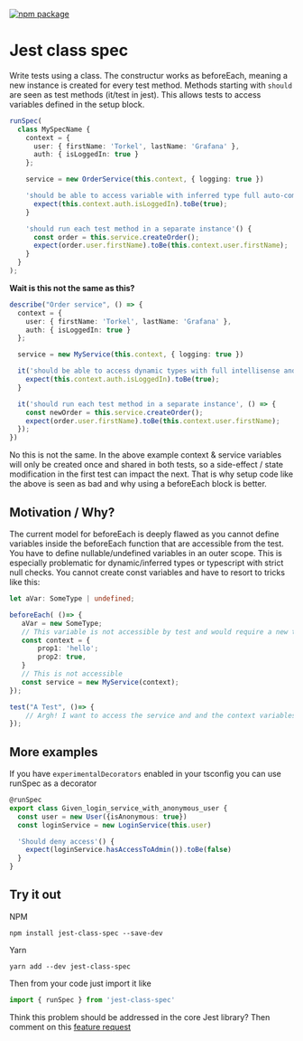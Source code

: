 [![npm package](https://img.shields.io/npm/v/jest-class-spec.svg?style=flat-square)](https://www.npmjs.org/package/jest-class-spec)

# Jest class spec

Write tests using a class. The constructur works as beforeEach, meaning a new instance is created for every test method. Methods starting with `should` are seen as test methods (it/test in jest). This
allows tests to access variables defined in the setup block.

```typescript
runSpec(
  class MySpecName {
    context = {
      user: { firstName: 'Torkel', lastName: 'Grafana' },
      auth: { isLoggedIn: true }
    };

    service = new OrderService(this.context, { logging: true })

    'should be able to access variable with inferred type full auto-complete and type check'() {
      expect(this.context.auth.isLoggedIn).toBe(true);
    }

    'should run each test method in a separate instance'() {
      const order = this.service.createOrder();
      expect(order.user.firstName).toBe(this.context.user.firstName);
    }
  }
);

```

**Wait is this not the same as this?**

```typescript
describe("Order service", () => {
  context = {
    user: { firstName: 'Torkel', lastName: 'Grafana' },
    auth: { isLoggedIn: true }
  };

  service = new MyService(this.context, { logging: true })

  it('should be able to access dynamic types with full intellisense and type check', () => {
    expect(this.context.auth.isLoggedIn).toBe(true);
  }

  it('should run each test method in a separate instance', () => {
    const newOrder = this.service.createOrder();
    expect(order.user.firstName).toBe(this.context.user.firstName);
  });
})
```

No this is not the same. In the above example context & service variables will only be created once and shared in both tests, so a side-effect / state modification in the first test can impact the next. That
is why setup code like the above is seen as bad and why using a beforeEach block is better.


## Motivation / Why?


The current model for beforeEach is deeply flawed as you cannot define variables inside the beforeEach function that are accessible from the test. You have to define nullable/undefined variables in an outer scope.
This is especially problematic for dynamic/inferred types or typescript with strict null checks. You cannot create const variables and have to resort to tricks like this:

```typescript
let aVar: SomeType | undefined;

beforeEach( ()=> {
   aVar = new SomeType;
   // This variable is not accessible by test and would require a new type definition for an outer variable :(
   const context = {
       prop1: 'hello';
       prop2: true,
   }
   // This is not accessible
   const service = new MyService(context);
});

test("A Test", ()=> {
    // Argh! I want to access the service and and the context variables :(
});
```

## More examples

If you have `experimentalDecorators` enabled in your tsconfig you can use runSpec as a decorator

```typescript
@runSpec
export class Given_login_service_with_anonymous_user {
  const user = new User({isAnonymous: true})
  const loginService = new LoginService(this.user)

  'Should deny access'() {
    expect(loginService.hasAccessToAdmin()).toBe(false)
  }
}
```

## Try it out

NPM

```
npm install jest-class-spec --save-dev
```

Yarn
```
yarn add --dev jest-class-spec
```

Then from your code just import it like

```typescript
import { runSpec } from 'jest-class-spec'
```

Think this problem should be addressed in the core Jest library? Then comment on this [feature request](https://github.com/facebook/jest/issues/10886)
